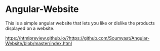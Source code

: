 # Angular-Website

This is a simple angular website that lets you like or dislike the products displayed on a website. 

https://htmlpreview.github.io/?https://github.com/Soumyaat/Angular-Website/blob/master/index.html

